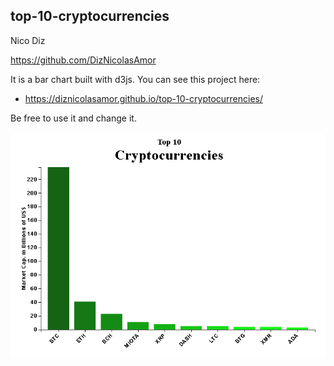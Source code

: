 ## top-10-cryptocurrencies

Nico Diz

https://github.com/DizNicolasAmor

It is a bar chart built with d3js. You can see this project here:

* https://diznicolasamor.github.io/top-10-cryptocurrencies/

Be free to use it and change it.

![top10README.png](/assets/images/top10README.png?raw=true)
